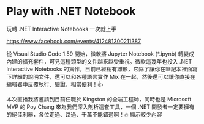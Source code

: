 # Play with .NET Notebook

玩轉 .NET Interactive Notebooks 一次就上手

https://www.facebook.com/events/412481300211387

從 Visual Studio Code 1.59 開始，微軟將 Jupyter Notebook (*.ipynb) 轉變成內建的擴充套件，可見這種類型的文件越來越受重視。微軟這幾年也投入 .NET Interactive Notebooks 的實作，目前已經稍有雛形，它除了讓你在筆記本裡面寫下詳細的說明文件，還可以和各種語言實作 Mix 在一起，然後還可以讓你直接在編輯器中反覆執行、驗證，相當便利！👍

本次直播我將邀請到目前任職於 Kingston 的全端工程師，同時也是 Microsoft MVP 的 Poy Chang 來為我們深入剖析這套工具，一個 .NET 開發者一定要擁有的絕佳利器，各位走過、路過、千萬不能錯過啊！🔥 顯示較少內容
